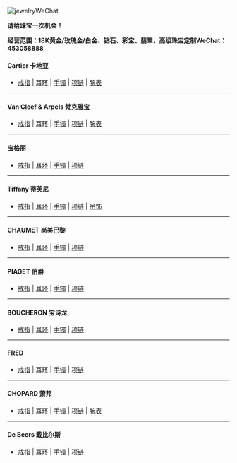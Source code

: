 ![jewelryWeChat](https://https://tva1.sinaimg.cn/large/007Gs0Tegy1gfvum9zylij31hl0t4nka.jpg)

**请给珠宝一次机会！**

**经营范围：18K黄金/玫瑰金/白金、钻石、彩宝、翡翠，高级珠宝定制WeChat：453058888**

#### Cartier 卡地亚
* [戒指](https://www.cartier.cn/zh-cn/%E7%B3%BB%E5%88%97/%E7%8F%A0%E5%AE%9D%E7%B3%BB%E5%88%97/%E7%B1%BB%E5%88%AB/%E6%88%92%E6%8C%87.viewall.html)
 | [耳环](https://www.cartier.cn/zh-cn/%E7%B3%BB%E5%88%97/%E7%8F%A0%E5%AE%9D%E7%B3%BB%E5%88%97/%E7%B1%BB%E5%88%AB/%E8%80%B3%E7%8E%AF.viewall.html)
 | [手镯](https://www.cartier.cn/zh-cn/%E7%B3%BB%E5%88%97/%E7%8F%A0%E5%AE%9D%E7%B3%BB%E5%88%97/%E7%B1%BB%E5%88%AB/%E6%89%8B%E9%95%AF.viewall.html)
 | [项链](https://www.cartier.cn/zh-cn/%E7%B3%BB%E5%88%97/%E7%8F%A0%E5%AE%9D%E7%B3%BB%E5%88%97/%E7%B1%BB%E5%88%AB/%E9%A1%B9%E9%93%BE.viewall.html)
 | [腕表](https://www.cartier.cn/zh-cn/%E7%B3%BB%E5%88%97/%E8%85%95%E8%A1%A8%E7%B3%BB%E5%88%97/%E6%89%80%E6%9C%89%E8%85%95%E8%A1%A8.viewall.html)

---
#### Van Cleef & Arpels 梵克雅宝
* [戒指](https://www.vancleefarpels.cn/cn/zh/jewelry/rings.html)
 | [耳环](https://www.vancleefarpels.cn/cn/zh/jewelry/earrings.html)
 | [手镯](https://www.vancleefarpels.cn/cn/zh/jewelry/bracelets.html)
 | [项链](https://www.vancleefarpels.cn/cn/zh/jewelry/necklaces-pendants.html)
 | [腕表](https://www.vancleefarpels.cn/cn/zh/collections/watches.html)

---
#### 宝格丽
* [戒指](https://www.bulgari.cn/zh-cn/jewellery/rings.html)
 | [耳环](https://www.bulgari.cn/zh-cn/jewellery/earrings.html)
 | [手镯](https://www.bulgari.cn/zh-cn/jewellery/bracelets.html)
 | [项链](https://www.bulgari.cn/zh-cn/jewellery/necklaces.html)

---
#### Tiffany 蒂芙尼
* [戒指](https://www.tiffany.cn/jewelry/shop/rings/)
 | [耳环](https://www.tiffany.cn/jewelry/shop/earrings/)
 | [手镯](https://www.tiffany.cn/jewelry/shop/bracelets/)
 | [项链](https://www.tiffany.cn/jewelry/shop/necklaces-pendants/)
 | [吊饰](https://www.tiffany.cn/jewelry/shop/charms/)

---
#### CHAUMET 尚美巴黎
* [戒指](https://www.chaumet.com/zh_hans/jewellery/rings)
 |  [耳环](https://www.chaumet.com/zh_hans/jewellery/earrings)
 | [手镯](https://www.chaumet.com/zh_hans/jewellery/bracelets)
 |  [项链](https://www.chaumet.com/zh_hans/jewellery/pendants)

---
#### PIAGET 伯爵
* [戒指]()
 |  [耳环]()
 |  [手镯]()
 |  [项链]()

---
#### BOUCHERON 宝诗龙
* [戒指](https://cn.boucheron.com/zh_cn/the-creations/jewelry/quatre.html)
 |  [耳环](https://cn.boucheron.com/zh_cn/the-creations/jewelry/couture.html)
 |  [手镯](https://cn.boucheron.com/zh_cn/the-creations/jewelry/jack-de-boucheron.html)
 | [项链](https://cn.boucheron.com/zh_cn/the-creations/jewelry/serpent-boheme.html)

---
#### FRED
* [戒指](https://www.fred.cn/cn/zh_CN/%E6%88%92%E6%8C%87)
 |  [耳环](https://www.fred.cn/cn/zh_CN/%E8%80%B3%E7%8E%AF)
 |  [手镯](https://www.fred.cn/cn/zh_CN/%E6%89%8B%E9%93%BE)
 | [项链](https://www.fred.cn/cn/zh_CN/%E9%A1%B9%E9%93%BE)

---

#### CHOPARD 萧邦
* [戒指](https://www.chopard.cn/zhubao/jiezhi)
 |  [耳环](https://www.chopard.cn/zhubao/erhuan)
 | [手镯](https://www.chopard.cn/zhubao/shouzhuo)
 |  [项链](https://www.chopard.cn/zhubao/zhuishi)
 | [腕表](https://www.chopard.cn/wanbiao)

---
#### De Beers 戴比尔斯
* [戒指](https://www.debeers.com.cn/zh-cn/jewellery/rings/)
 | [耳环](https://www.debeers.com.cn/zh-cn/jewellery/earrings/)
 |  [手镯](https://www.debeers.com.cn/zh-cn/jewellery/bracelets/)
 | [项链](https://www.debeers.com.cn/zh-cn/jewellery/necklaces/)
